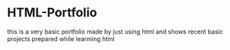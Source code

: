 # HTML-Portfolio
this is a very basic portfolio made by just using html and shows recent basic projects prepared while learming html
